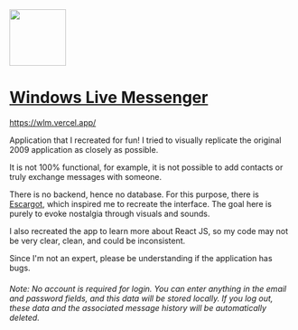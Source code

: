 
<img src="https://cdn1.iconfinder.com/data/icons/fs-icons-ubuntu-by-franksouza-/512/wlm_protocol.png" width="100" height="100">

# [Windows Live Messenger](https://wlm.vercel.app/)

https://wlm.vercel.app/

Application that I recreated for fun! I tried to visually replicate the original 2009 application as closely as possible.

It is not 100% functional, for example, it is not possible to add contacts or truly exchange messages with someone.

There is no backend, hence no database. For this purpose, there is <a href="https://escargot.chat/">Escargot</a>, which inspired me to recreate the interface. 
The goal here is purely to evoke nostalgia through visuals and sounds.

I also recreated the app to learn more about React JS, so my code may not be very clear, clean, and could be inconsistent.

Since I'm not an expert, please be understanding if the application has bugs.

<h6>
  Note: No account is required for login. You can enter anything in the email and password fields, and this data will be stored locally. If you log out, these data and the associated message history will be automatically deleted.
</h6>
